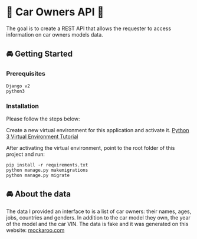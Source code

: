 # :red_car: Car Owners API  :blue_car:  

The goal is to create a REST API that allows the requester to access information on car owners models data.

## :oncoming_automobile: Getting Started

### Prerequisites

```
Django v2
python3
```

### Installation

Please follow the steps below:

Create a new virtual environment for this application and activate it.
[Python 3 Virtual Environment Tutorial](https://docs.python.org/3/tutorial/venv.html)

After activating the virtual environment, point to the root folder of this project and run:
```
pip install -r requirements.txt
python manage.py makemigrations
python manage.py migrate
```

## :oncoming_automobile: About the data
The data I provided an interface to is a list of car owners: their names, ages, jobs, countries and genders. In addition to the car model
they own, the year of the model and the car VIN.
The data is fake and it was generated on this website: [mockaroo.com](https://mockaroo.com/)
